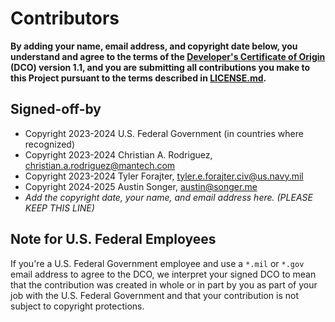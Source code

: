 # Contributors

**By adding your name, email address, and copyright date below, you understand and agree to the terms of the [Developer's Certificate of Origin](https://developercertificate.org/) (DCO) version 1.1, and you are submitting all contributions you make to this Project pursuant to the terms described in [LICENSE.md](LICENSE.md).**

## Signed-off-by

- Copyright 2023-2024 U.S. Federal Government (in countries where recognized)
- Copyright 2023-2024 Christian A. Rodriguez, christian.a.rodriguez@mantech.com
- Copyright 2023-2024 Tyler Forajter, tyler.e.forajter.civ@us.navy.mil
- Copyright 2024-2025 Austin Songer, austin@songer.me
- _Add the copyright date, your name, and email address here. (PLEASE KEEP THIS LINE)_

## Note for U.S. Federal Employees

If you're a U.S. Federal Government employee and use a `*.mil` or `*.gov` email address to agree to the DCO, we interpret your signed DCO to mean that the contribution was created in whole or in part by you as part of your job with the U.S. Federal Government and that your contribution is not subject to copyright protections.
